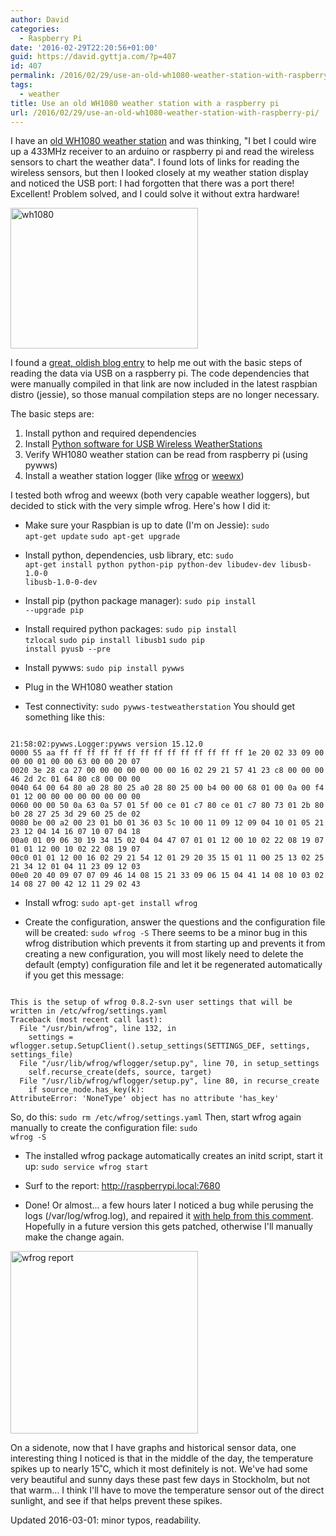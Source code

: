 ```yaml
---
author: David
categories:
  - Raspberry Pi
date: '2016-02-29T22:20:56+01:00'
guid: https://david.gyttja.com/?p=407
id: 407
permalink: /2016/02/29/use-an-old-wh1080-weather-station-with-raspberry-pi/
tags:
  - weather
title: Use an old WH1080 weather station with a raspberry pi
url: /2016/02/29/use-an-old-wh1080-weather-station-with-raspberry-pi/
---
```



I have an <a href="http://www.clasohlson.com/se/Väderstation-med-pekskärm/Pr363242000" target="_blank">old WH1080 weather station</a> and was thinking, "I bet I could wire up a 433MHz receiver to an arduino or raspberry pi and read the wireless sensors to chart the weather data". I found lots of links for reading the wireless sensors, but then I looked closely at my weather station display and noticed the USB port: I had forgotten that there was a port there! Excellent! Problem solved, and I could solve it without extra hardware!

<a href="/images/2016/02/wh1080.jpg" rel="attachment wp-att-414"><img src="/images/2016/02/wh1080-300x225.jpg" alt="wh1080" width="300" height="225" class="alignleft size-medium wp-image-414" /></a>

I found a <a href="http://blog.schwabl.net/2013/02/21/wfrog-on-a-raspberry-pi-visualize-wh1080-weather-station/" target="_blank">great, oldish blog entry</a> to help me out with the basic steps of reading the data via USB on a raspberry pi. The code dependencies that were manually compiled in that link are now included in the latest raspbian distro (jessie), so those manual compilation steps are no longer necessary.

The basic steps are:

<ol>
	<li>Install python and required dependencies</li>
	<li>Install <a href="http://pywws.readthedocs.org/en/latest/" target="_blank">Python software for USB Wireless WeatherStations</a></li>
	<li>Verify WH1080 weather station can be read from raspberry pi (using pywws)</li>
	<li>Install a weather station logger (like <a href="https://github.com/wfrog/wfrog" target="_blank">wfrog</a> or <a href="http://www.weewx.com" target="_blank">weewx</a>)</li>
</ol>

<!--more-->

I tested both wfrog and weewx (both very capable weather loggers), but decided to stick with the very simple wfrog. Here's how I did it:

* Make sure your Raspbian is up to date (I'm on Jessie):
<code>sudo apt-get update</code>
<code>sudo apt-get upgrade</code>

* Install python, dependencies, usb library, etc:
<code>sudo apt-get install python python-pip python-dev libudev-dev libusb-1.0-0 libusb-1.0-0-dev</code>

* Install pip (python package manager):
<code>sudo pip install --upgrade pip</code>

* Install required python packages:
<code>sudo pip install tzlocal</code>
<code>sudo pip install libusb1</code>
<code>sudo pip install pyusb --pre</code>

* Install pywws:
<code>sudo pip install pywws</code>

* Plug in the WH1080 weather station

* Test connectivity:
<code>sudo pywws-testweatherstation</code>
You should get something like this:
<code>
21:58:02:pywws.Logger:pywws version 15.12.0
0000 55 aa ff ff ff ff ff ff ff ff ff ff ff ff ff ff 1e 20 02 33 09 00 00 00 01 00 00 63 00 00 20 07
0020 3e 28 ca 27 00 00 00 00 00 00 00 16 02 29 21 57 41 23 c8 00 00 00 46 2d 2c 01 64 80 c8 00 00 00
0040 64 00 64 80 a0 28 80 25 a0 28 80 25 00 b4 00 00 68 01 00 0a 00 f4 01 12 00 00 00 00 00 00 00 00
0060 00 00 50 0a 63 0a 57 01 5f 00 ce 01 c7 80 ce 01 c7 80 73 01 2b 80 b0 28 27 25 3d 29 60 25 de 02
0080 be 00 a2 00 23 01 b0 01 36 03 5c 10 00 11 09 12 09 04 10 01 05 21 23 12 04 14 16 07 10 07 04 18
00a0 01 09 06 30 19 34 15 02 04 04 47 07 01 01 12 00 10 02 22 08 19 07 01 01 12 00 10 02 22 08 19 07
00c0 01 01 12 00 16 02 29 21 54 12 01 29 20 35 15 01 11 00 25 13 02 25 21 34 12 01 04 11 23 09 12 03
00e0 20 40 09 07 07 09 46 14 08 15 21 33 09 06 15 04 41 14 08 10 03 02 14 08 27 00 42 12 11 29 02 43
</code>

* Install wfrog:
<code>sudo apt-get install wfrog</code>

* Create the configuration, answer the questions and the configuration file will be created:
<code>sudo wfrog -S</code>
There seems to be a minor bug in this wfrog distribution which prevents it from starting up and prevents it from creating a new configuration, you will most likely need to delete the default (empty) configuration file and let it be regenerated automatically if you get this message:
<code>
This is the setup of wfrog 0.8.2-svn user settings that will be written in /etc/wfrog/settings.yaml
Traceback (most recent call last):
  File "/usr/bin/wfrog", line 132, in <module>
    settings = wflogger.setup.SetupClient().setup_settings(SETTINGS_DEF, settings, settings_file)
  File "/usr/lib/wfrog/wflogger/setup.py", line 70, in setup_settings
    self.recurse_create(defs, source, target)
  File "/usr/lib/wfrog/wflogger/setup.py", line 80, in recurse_create
    if source_node.has_key(k):
AttributeError: 'NoneType' object has no attribute 'has_key'
</code>

So, do this:
<code>sudo rm /etc/wfrog/settings.yaml</code>
Then, start wfrog again manually to create the configuration file:
<code>sudo wfrog -S</code>

* The installed wfrog package automatically creates an initd script, start it up:
<code>sudo service wfrog start</code>

* Surf to the report: <a href="http://raspberrypi.local:7680" target="_blank">http://raspberrypi.local:7680</a>

* Done! Or almost... a few hours later I noticed a bug while perusing the logs (/var/log/wfrog.log), and repaired it <a href="https://github.com/wfrog/wfrog/issues/106" target="_blank">with help from this comment</a>. Hopefully in a future version this gets patched, otherwise I'll manually make the change again.

<a href="/images/2016/02/wfrog.png" rel="attachment wp-att-411"><img src="/images/2016/02/wfrog-300x292.png" alt="wfrog report" width="300" height="292" class="alignleft size-medium wp-image-411" /></a>

On a sidenote, now that I have graphs and historical sensor data, one interesting thing I noticed is that in the middle of the day, the temperature spikes up to nearly 15˚C, which it most definitely is not. We've had some very beautiful and sunny days these past few days in Stockholm, but not that warm... I think I'll have to move the temperature sensor out of the direct sunlight, and see if that helps prevent these spikes.

Updated 2016-03-01: minor typos, readability.
